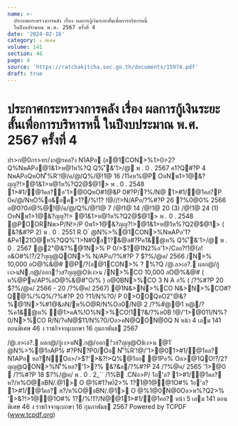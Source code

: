 ```yaml
---
name: >-
  ประกาศกระทรวงการคลัง เรื่อง ผลการกู้เงินระยะสั้นเพื่อการบริหารหนี้
  ในปีงบประมาณ พ.ศ. 2567 ครั้งที่ 4
date: '2024-02-16'
category: ง พิเศษ
volume: 141
section: 46
page: 4
source: 'https://ratchakitcha.soc.go.th/documents/15974.pdf'
draft: true
---
```


# ประกาศกระทรวงการคลัง เรื่อง ผลการกู้เงินระยะสั้นเพื่อการบริหารหนี้ ในปีงบประมาณ พ.ศ. 2567 ครั้งที่ 4

ปร>ก@0กร>ทร/งก@รคล?ง N1APอ (ล@1CON>%1>0>2?Q%NพAPอ@1&1>ห@1ห%?Q Q%'ี&'1>/@ พ . 0 . 2567 ค1?Q#?P 4 NพAPอQหON'็%R'!@/ค/@/Q%/@!1@ 16 /11คห%@P OหNพ1>1@&?ญญ?!>@1&1>ห@1ห%?Q2@$@1> พ . 0 . 2548 1>#1/@1คล?อ'1>@0QหO#1@&P 0#?P/?%/N@ 1>#1/@1คล?P 0ค/@/NหO%อ&อค>1?/%!1? !@//!>N/APอ/?%#?P 26 ?%0@0% 2566 อ@0?0อํ@%@!@/ค/@/Q%/@!1@ 7 /@!1@ 14 /@!1@ 20 (3) /@!1@ 24 (1) OหNพ1>1@&?ญญ?!> @1&1>ห@1ห%?Q2@$@1> พ . 0 . 2548 @POORNพ>P/N!>/P 0พ1>1@&?ญญ?!>@1&1>ห@1ห%?Q2@$@1> ( &?&#?P 2) พ . 0 . 2551 R O ํ @N%>%@1CON>%NพAPอ'1?&Pค121O@ห%?QQ%'1>N#0อ1?&@ล#?Pค1&ํ@ห% Q%'ี&'1>/@ พ . 0 . 2567 @2"@&?%@1N>% P 0/>$?@1N2%อ'1>/Cลอ?!1@(ล!อ&O#%!?๋/2?ญญ@QON>% N/APอ/?%#?P 7 $?%/@ค/ 2566 /N>% 10,000 ลO@%&@# @P/?(ล@1CON>% ? %?Q /@.ล>เอ?. ผลก@/กู้เง>นN.ก@/ออก?๋วส?ญญ@Oช้เง>น /N>%CO 10,000 ลO@%&@# ( ห%@Pห/AP%ลO@%&@#"O/% ) อ@0BN>%CO 3 N A อ% ( /?%#?P 20 $?%/@ค/ 2566 - 20 /?%@ค/ 2567) @1N&>N>%CO N&>N>%CO#?Qํ@%/%Q%/?%#?P 20 $?%/@ค/ 2566 อ?!1@ อN&?Q0 อ?!1@ อN&?Q0ค#?P1Oอ0ล> 2.560 !Nอ'ี @1ํ@1> อN&?Q0 ํ@1> อN&?Q0Q%/?%N ? 0/?&/?%ํ@1>คA%!O%N>%CO @1ํ@1>คA%!O%N>%C O ํ@1>คA%!O%N>%CO#?Qํ@%/%N/APอค1&ํ@ห% อ@0BN>%CO #?Q%?Q 1>#1/@1คล? 2@/@1"ํ@1>คA%!O%N>%CONอ%ค1&ํ@ห% R O #?Qํ@%/%ห1Aอ&@2N/% P 0R/Nค> คN@$11/N%?0/ P 0>OOQหO2"@&?%@1N>%#1@&ลN/ห%O@R/N%Oอ0/N@ 2 /?%#ํ@@1 ห@/?%ค1&ํ@ห% ํ@1>คA%!O%N>%CO!1?&/?%ห0B !@/'1>@0$%@ค@1 OหN'1>N#0R#0QหONลAPอ%R'ํ@1>คA%Q%/?%#ํ@@1"? R' @1คํ@%/ อN&?Q0QหO"Aอ/N@ ห%@P'ี/? 365 /?% %?&!@/ํ@%/%/?%#?PN> @Q%1> N01อห%@P2!@ค์QหO'ั #>Q คN@$11/N%?0/N>%CO R/N/?คN@$11/N%?0/Oล>คN@QON@0Q N หน้า 4 เลม 141 ตอนพิเศษ 46 ง ราชกิจจานุเบกษา 16 กุมภาพันธ 2567

/@.ล>เอ?. ผลก@/กู้เง>นN.ก@/ออก?๋วส?ญญ@Oช้เง>น @1 ํ @N%>%@1อAP% #?PN?P0/Oอ N'็%R'!@/'1>@01>#1/@1คล? N1APอ หล?N์Oล>/>$?'>&?!>Q%@1ออ @1Pอ% Oล>@1QO!?๋/2?ญญ@QON>%N'็%หล?'1>?% &?&ล/?%#?P 24 /?%@ค/ 2565 '1>@0  /?%#?P 18 $?%/@ค/ พ . 0 . 2_`` /1%B .CNอ>P/ 1อ'ล? 1>#1/@1คล? ห?/ห%O@ลBN/.@1> O @%#1?พ0์2>% 1?1@1@@1O#% 1อ'ล? 1>#1/@1คล? ห?/ห%O@ลBN/.@1> O @%1@0N@0Oล>ห%?Q2>% '>&?!>1@@1O#% 1?/%!1?/N@@11>#1/@1คล? หน้า 5 เลม 141 ตอนพิเศษ 46 ง ราชกิจจานุเบกษา 16 กุมภาพันธ 2567 Powered by TCPDF (www.tcpdf.org)
